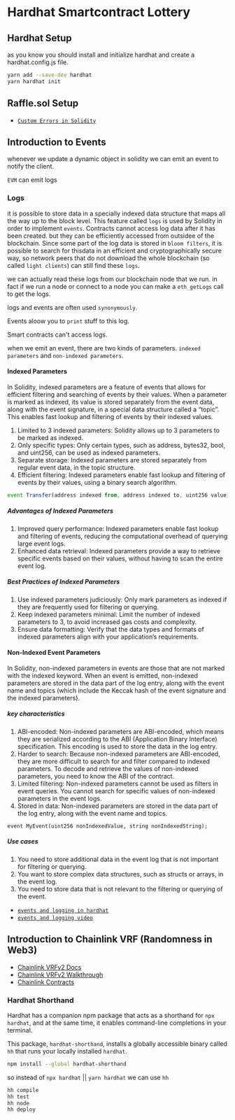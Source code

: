 # Hardhat Smartcontract Lottery

## Hardhat Setup

as you know you should install and initialize hardhat and create a hardhat.config.js file.

```bash 
yarn add --save-dev hardhat
yarn hardhat init
```

## Raffle.sol Setup

- [`Custom Errors in Solidity`](https://soliditylang.org/blog/2021/04/21/custom-errors/)

## Introduction to Events

whenever we update a dynamic object in solidity we can emit an event to notify the client.

`EVM` can emit logs

### Logs

it is possible to store data in a specially indexed data structure that maps all the way up to the block level. This feature called `logs` is used by Solidity in order to implement `events`. Contracts cannot access log data after it has been created. but they can be efficiently accessed from outsidee of the blockchain. Since some part of the log data is stored in `bloom filters`, it is possible to search for thisdata in an efficient and cryptographically secure way, so network peers that do not download the whole blockchain (so called `light clients`) can still find these `logs`.

we can actually read these logs from our blockchain node that we run. in fact if we run a node or connect to a node you can make a `eth_getLogs` call to get the logs.

logs and events are often used `synonymously`.

Events aloow you to `print` stuff to this log.

Smart contracts can't access logs.

when we emit an event, there are two kinds of parameters. `indexed parameters` and `non-indexed parameters`.

#### Indexed Parameters

In Solidity, indexed parameters are a feature of events that allows for efficient filtering and searching of events by their values. When a parameter is marked as indexed, its value is stored separately from the event data, along with the event signature, in a special data structure called a “topic”. This enables fast lookup and filtering of events by their indexed values.

1. Limited to 3 indexed parameters: Solidity allows up to 3 parameters to be marked as indexed.
2. Only specific types: Only certain types, such as address, bytes32, bool, and uint256, can be used as indexed parameters.
3. Separate storage: Indexed parameters are stored separately from regular event data, in the topic structure.
4. Efficient filtering: Indexed parameters enable fast lookup and filtering of events by their values, using a binary search algorithm.

``` js
event Transfer(address indexed from, address indexed to, uint256 value);
```

##### Advantages of Indexed Parameters

1. Improved query performance: Indexed parameters enable fast lookup and filtering of events, reducing the computational overhead of querying large event logs.
2. Enhanced data retrieval: Indexed parameters provide a way to retrieve specific events based on their values, without having to scan the entire event log.


##### Best Practices of Indexed Parameters

1. Use indexed parameters judiciously: Only mark parameters as indexed if they are frequently used for filtering or querying.
2. Keep indexed parameters minimal: Limit the number of indexed parameters to 3, to avoid increased gas costs and complexity.
3. Ensure data formatting: Verify that the data types and formats of indexed parameters align with your application’s requirements.


#### Non-Indexed Event Parameters

In Solidity, non-indexed parameters in events are those that are not marked with the indexed keyword. When an event is emitted, non-indexed parameters are stored in the data part of the log entry, along with the event name and topics (which include the Keccak hash of the event signature and the indexed parameters).

##### key characteristics

1. ABI-encoded: Non-indexed parameters are ABI-encoded, which means they are serialized according to the ABI (Application Binary Interface) specification. This encoding is used to store the data in the log entry.
2. Harder to search: Because non-indexed parameters are ABI-encoded, they are more difficult to search for and filter compared to indexed parameters. To decode and retrieve the values of non-indexed parameters, you need to know the ABI of the contract.
3. Limited filtering: Non-indexed parameters cannot be used as filters in event queries. You cannot search for specific values of non-indexed parameters in the event logs.
4. Stored in data: Non-indexed parameters are stored in the data part of the log entry, along with the event name and topics.

``` sol
event MyEvent(uint256 nonIndexedValue, string nonIndexedString);
```

##### Use cases

1. You need to store additional data in the event log that is not important for filtering or querying.
2. You want to store complex data structures, such as structs or arrays, in the event log.
3. You need to store data that is not relevant to the filtering or querying of the event.

- [`events and logging in hardhat`](https://github.com/PatrickAlphaC/hardhat-events-logs)
- [`events and logging video`](https://www.youtube.com/watch?v=KDYJC85eS5M)

## Introduction to Chainlink VRF (Randomness in Web3)

- [Chainlink VRFv2 Docs](https://docs.chain.link/docs/get-a-random-number/)
- [Chainlink VRFv2 Walkthrough](https://www.youtube.com/watch?v=rdJ5d8j1RCg)
- [Chainlink Contracts](https://github.com/smartcontractkit/chainlink/blob/develop/contracts/src/v0.8/vrf/VRFConsumerBaseV2.sol)

### Hardhat Shorthand

Hardhat has a companion npm package that acts as a shorthand for `npx hardhat`, and at the same time, it enables command-line completions in your terminal.

This package, `hardhat-shorthand`, installs a globally accessible binary called `hh` that runs your locally installed `hardhat`.

```bash
npm install --global hardhat-shorthand
```

so instead of `npx hardhat` || `yarn hardhat` we can use `hh`

```bash
hh compile
hh test
hh node
hh deploy
```